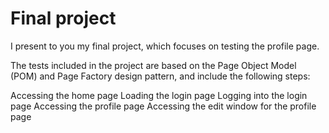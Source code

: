 # Final project
I present to you my final project, which focuses on testing the profile page.

The tests included in the project are based on the Page Object Model (POM) and Page Factory design pattern, and include the following steps:

Accessing the home page
Loading the login page
Logging into the login page
Accessing the profile page
Accessing the edit window for the profile page
